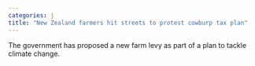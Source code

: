 ```yaml
---
categories: j
title: "New Zealand farmers hit streets to protest cowburp tax plan"
---
```

The government has proposed a new farm levy as part of a plan to tackle climate change.